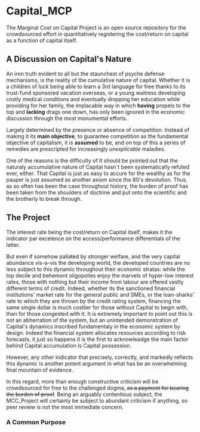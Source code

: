 # Capital_MCP
The Marginal Cost on Capital Project is an open source repository for the crowdsourced effort in quantitatively registering the cost/return on capital as a function of capital itself.

## A Discussion on Capital's Nature

An iron truth evident to all but the staunchest of psyche defense mechanisms, is the reality of the cumulative nature of capital. Whether it is a children of *luck*
being able to learn a 3rd language for free thanks to its trust-fund sponsored vacation overseas, or a young waitress developing costly medical conditions and
eventually dropping her education while providing for her family, the implacable way in which **having** propels to the top and **lacking** drags one down, has only
been ignored in the economic discussion through the most monumental efforts. 



Largely determined by the presence or absence of competition. 
Instead of making it its **main objective**, to guarantee competition as the fundamental objective of capitalism, it is **assumed** to be, and on top of this a series of remedies are prescripted for increasingly *unexplicable* maladies.

One of the reasons is the difficulty of 
It should be pointed out that the naturaly accumulative nature of Capital hasn´t been systematically refuted ever, either. That Capital is just as easy to accure for the wealthy as for the pauper is just assumed as another axiom since the 80's devolution. Thus, as so often has been the case throughout history, the burden of proof has been taken from the shoulders of doctrine and put onto the scientific and the brotherly to break through. 

## The Project

The interest rate being the cost/return on Capital itself, makes it the indicator par excelence on the access/performance differentials of the latter. 

But even if somehow paliated by stronger welfare, and the very capital abundance vis-a-vis the developing world, the developed countries are no less subject to this dynamic throughout their economic stratas: while the top decile and behemont oligopolies enjoy the marvels of hyper-low interest rates, those with nothing but their income from labour are offered vastly different terms of credit. Indeed, whether its the sanctioned financial institutions' market rate for the general public and SMEs, or the loan-sharks' rate to which they are thrown by the credit rating system, financing the same single dollar is much costlier for those without Capital to begin with, than for those congested with it. It is extremely important to point out this is not an abherration of the system, but an unintended demonstration of Capital's dynamics inscribed fundamentaly in the economic system by design. Indeed the financial system allocates resources according to risk forecasts, it just so happens it is the first to acknowleadge the main factor behind Capital accumulation is Capital possession.

However, any other indicator that precisely, correctly, and markedly reflects this dynamic is another potent argument in what has be an overwhelming final mountain of
evidence. 

In this regard, more than enough constructive criticism will be crowdsourced for free to the challenged dogma, ~~as a payment for bearing the burden of proof~~. Being an
arguably contentious subject, the MCC_Project will certainly be subject to abundant criticism if anything, so peer review is not the most immediate concern. 

### A Common Purpose
